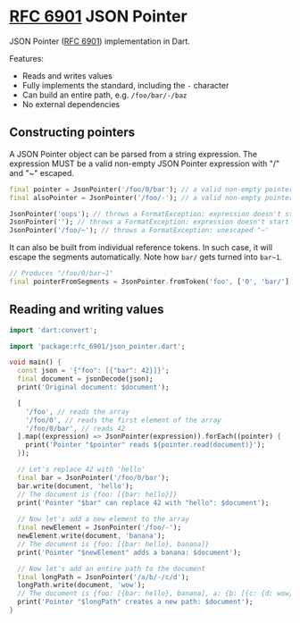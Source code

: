 # [RFC 6901] JSON Pointer
JSON Pointer ([RFC 6901]) implementation in Dart.

Features:
- Reads and writes values
- Fully implements the standard, including the `-` character
- Can build an entire path, e.g. `/foo/bar/-/baz`
- No external dependencies

## Constructing pointers
A JSON Pointer object can be parsed from a string expression. 
The expression MUST be a valid non-empty JSON Pointer expression with "/" and "~" escaped.
```dart
final pointer = JsonPointer('/foo/0/bar'); // a valid non-empty pointer
final alsoPointer = JsonPointer('/foo/-'); // a valid non-empty pointer with a special "-" reference

JsonPointer('oops'); // throws a FormatException: expression doesn't start with "/"
JsonPointer(''); // throws a FormatException: expression doesn't start with "/" either
JsonPointer('/foo/~'); // throws a FormatException: unescaped "~'
```

It can also be built from individual reference tokens. In such case, it will escape the segments
automatically. Note how `bar/` gets turned into `bar~1`.
```dart
// Produces "/foo/0/bar~1"
final pointerFromSegments = JsonPointer.fromToken('foo', ['0', 'bar/']);

```

## Reading and writing values
```dart
import 'dart:convert';

import 'package:rfc_6901/json_pointer.dart';

void main() {
  const json = '{"foo": [{"bar": 42}]}';
  final document = jsonDecode(json);
  print('Original document: $document');

  [
    '/foo', // reads the array
    '/foo/0', // reads the first element of the array
    '/foo/0/bar', // reads 42
  ].map((expression) => JsonPointer(expression)).forEach((pointer) {
    print('Pointer "$pointer" reads ${pointer.read(document)}');
  });

  // Let's replace 42 with 'hello'
  final bar = JsonPointer('/foo/0/bar');
  bar.write(document, 'hello');
  // The document is {foo: [{bar: hello}]}
  print('Pointer "$bar" can replace 42 with "hello": $document');
  
  // Now let's add a new element to the array
  final newElement = JsonPointer('/foo/-');
  newElement.write(document, 'banana');
  // The document is {foo: [{bar: hello}, banana]}
  print('Pointer "$newElement" adds a banana: $document');

  // Now let's add an entire path to the document
  final longPath = JsonPointer('/a/b/-/c/d');
  longPath.write(document, 'wow');
  // The document is {foo: [{bar: hello}, banana], a: {b: [{c: {d: wow}}]}}
  print('Pointer "$longPath" creates a new path: $document');
}
```

[RFC 6901]: https://tools.ietf.org/html/rfc6901